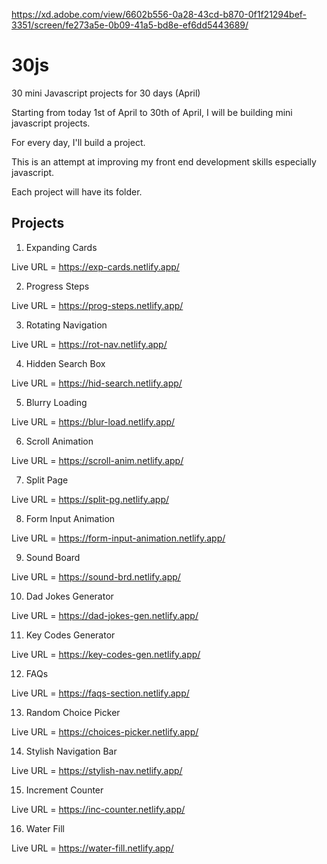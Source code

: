 

https://xd.adobe.com/view/6602b556-0a28-43cd-b870-0f1f21294bef-3351/screen/fe273a5e-0b09-41a5-bd8e-ef6dd5443689/

# 30js
 30 mini Javascript projects for 30 days (April) 

 Starting from today 1st of April to 30th of April, I will be building mini javascript projects.

 For every day, I'll build a project.

 This is an attempt at improving my front end development skills especially javascript.

 Each project will have its folder.

## Projects

1. Expanding Cards

Live URL = https://exp-cards.netlify.app/


2. Progress Steps

Live URL = https://prog-steps.netlify.app/


3. Rotating Navigation

Live URL = https://rot-nav.netlify.app/


4. Hidden Search Box

Live URL = https://hid-search.netlify.app/


5. Blurry Loading

Live URL = https://blur-load.netlify.app/


6. Scroll Animation

Live URL = https://scroll-anim.netlify.app/

7. Split Page

Live URL = https://split-pg.netlify.app/

8. Form Input Animation

Live URL = https://form-input-animation.netlify.app/

9. Sound Board

Live URL = https://sound-brd.netlify.app/

10. Dad Jokes Generator

Live URL = https://dad-jokes-gen.netlify.app/

11. Key Codes Generator

Live URL = https://key-codes-gen.netlify.app/

12. FAQs

Live URL = https://faqs-section.netlify.app/

13. Random Choice Picker

Live URL = https://choices-picker.netlify.app/

14. Stylish Navigation Bar

Live URL = https://stylish-nav.netlify.app/

15. Increment Counter

Live URL = https://inc-counter.netlify.app/

16. Water Fill

Live URL = https://water-fill.netlify.app/
